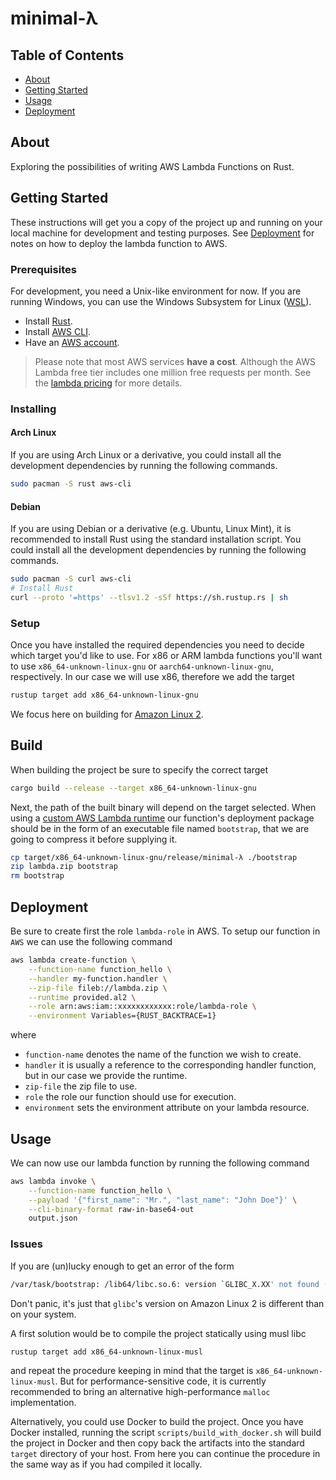 # minimal-λ

## Table of Contents

- [About](#about)
- [Getting Started](#getting_started)
- [Usage](#usage)
- [Deployment](#deployment)

## About <a name = "about"></a>

Exploring the possibilities of writing AWS Lambda Functions on Rust.

## Getting Started <a name = "getting_started"></a>

These instructions will get you a copy of the project up and running on your local machine for
development and testing purposes. See [Deployment](#deployment) for notes on how to deploy the
lambda function to AWS.

### Prerequisites

For development, you need a Unix-like environment for now. If you are running Windows, you can use
the Windows Subsystem for Linux ([WSL](https://docs.microsoft.com/en-us/windows/wsl/install)).

- Install [Rust](https://www.rust-lang.org/tools/install).
- Install [AWS CLI](https://docs.aws.amazon.com/cli/latest/userguide/cli-chap-welcome.html).
- Have an [AWS account](https://aws.amazon.com/account).

> Please note that most AWS services **have a cost**. Although the AWS Lambda free tier includes one
> million free requests per month. See the [lambda pricing](https://aws.amazon.com/lambda/pricing)
> for more details.

### Installing

#### Arch Linux
If you are using Arch Linux or a derivative, you could install all the development dependencies by
running the following commands.
```sh
sudo pacman -S rust aws-cli
```

#### Debian
If you are using Debian or a derivative (e.g. Ubuntu, Linux Mint), it is recommended to install Rust
using the standard installation script. You could install all the development dependencies by running
the following commands.
```sh
sudo pacman -S curl aws-cli
# Install Rust
curl --proto '=https' --tlsv1.2 -sSf https://sh.rustup.rs | sh
```

### Setup

Once you have installed the required dependencies you need to decide which target you'd like to use.
For x86 or ARM lambda functions you'll want to use `x86_64-unknown-linux-gnu` or
`aarch64-unknown-linux-gnu`, respectively. In our case we will use x86, therefore we add the
target

```sh
rustup target add x86_64-unknown-linux-gnu
```

We focus here on building for [Amazon Linux 2](https://aws.amazon.com/amazon-linux-2).

## Build <a name = "build"></a>

When building the project be sure to specify the correct target

```sh
cargo build --release --target x86_64-unknown-linux-gnu
```

Next, the path of the built binary will depend on the target selected. When using a [custom AWS
Lambda runtime](https://docs.aws.amazon.com/lambda/latest/dg/runtimes-custom.html) our function's
deployment package should be in the form of an executable file named `bootstrap`, that we are going
to compress it before supplying it.

```sh
cp target/x86_64-unknown-linux-gnu/release/minimal-λ ./bootstrap
zip lambda.zip bootstrap
rm bootstrap
```

## Deployment <a name = "deployment"></a>

Be sure to create first the role `lambda-role` in AWS. To setup our function in `AWS` we can use
the following command
```sh
aws lambda create-function \
    --function-name function_hello \
    --handler my-function.handler \
    --zip-file fileb://lambda.zip \
    --runtime provided.al2 \
    --role arn:aws:iam::xxxxxxxxxxxx:role/lambda-role \
    --environment Variables={RUST_BACKTRACE=1}
```
where

- `function-name` denotes the name of the function we wish to create.
- `handler` it is usually a reference to the corresponding handler function, but in our
  case we provide the runtime.
- `zip-file` the zip file to use.
- `role` the role our function should use for execution.
- `environment` sets the environment attribute on your lambda resource.

## Usage <a name = "usage"></a>

We can now use our lambda function by running the following command

```sh
aws lambda invoke \
    --function-name function_hello \
    --payload '{"first_name": "Mr.", "last_name": "John Doe"}' \
    --cli-binary-format raw-in-base64-out
    output.json
```

### Issues

If you are (un)lucky enough to get an error of the form

```sh
/var/task/bootstrap: /lib64/libc.so.6: version `GLIBC_X.XX' not found (required by /var/task/bootstrap)
```

Don't panic, it's just that `glibc`'s version on Amazon Linux 2 is different than on your system.

A first solution would be to compile the project statically using musl libc

```sh
rustup target add x86_64-unknown-linux-musl
```

and repeat the procedure keeping in mind that the target is `x86_64-unknown-linux-musl`. But for
performance-sensitive code, it is currently recommended to bring an alternative high-performance
`malloc` implementation.

Alternatively, you could use Docker to build the project. Once you have Docker installed, running
the script `scripts/build_with_docker.sh` will build the project in Docker and then copy back the
artifacts into the standard `target` directory of your host. From here you can continue the
procedure in the same way as if you had compiled it locally.